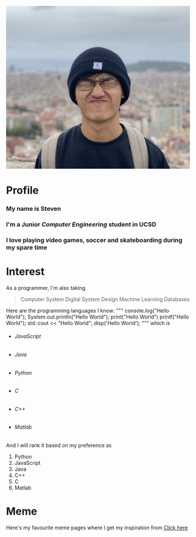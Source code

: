 ![My profile picture](/picture.jpeg)

# Profile
### My name is Steven
### I'm a Junior *Computer Engineering* student in UCSD
### I love playing **video games**, **soccer** and **skateboarding** during my spare time

# Interest
As a programmer, I'm also taking
> Computer System
> Digital System Design
> Machine Learning
> Databases

Here are the programming languages I know:
"""
console.log("Hello World");
System.out.println("Hello World");
print("Hello World")
printf("Hello World");
std::cout << "Hello World";
disp('Hello World');
"""
which is
- ###### JavaScript
- ###### Java
- ###### Python
- ###### C
- ###### C++
- ###### Matlab

And I will rank it based on my preference as
1. Python
2. JavaScript
3. Java
4. C++
5. C
6. Matlab

# Meme
Here's my favourite meme pages where I get my inspiration from [Click here](https://www.instagram.com/meme_coding/?hl=en)

